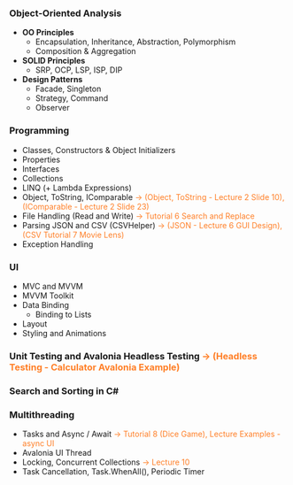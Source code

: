 ### Object-Oriented Analysis

- **OO Principles**
    - Encapsulation, Inheritance, Abstraction, Polymorphism  
    - Composition & Aggregation  
- **SOLID Principles**  
    - SRP, OCP, LSP, ISP, DIP  
- **Design Patterns**  
    - Facade, Singleton  
    - Strategy, Command  
    - Observer  

### Programming  

- Classes, Constructors & Object Initializers  
- Properties  
- Interfaces  
- Collections  
- LINQ (+ Lambda Expressions)  
- Object, ToString, IComparable  <span style="color:#FF7F27">-> (Object, ToString - Lecture 2 Slide 10), (IComparable - Lecture 2 Slide 23)</span>
- File Handling (Read and Write) <span style="color:#FF7F27">-> Tutorial 6 Search and Replace</span>
- Parsing JSON and CSV (CSVHelper)  <span style="color:#FF7F27">-> (JSON - Lecture 6 GUI Design), (CSV Tutorial 7 Movie Lens)</span>
- Exception Handling  

### UI  

- MVC and MVVM  
- MVVM Toolkit  
- Data Binding  
    - Binding to Lists  
- Layout  
- Styling and Animations  

### Unit Testing and Avalonia Headless Testing  <span style="color:#FF7F27">-> (Headless Testing - Calculator Avalonia Example)</span>


### Search and Sorting in C#  

### Multithreading  

- Tasks and Async / Await  <span style="color:#FF7F27">-> Tutorial 8 (Dice Game), Lecture Examples - async UI</span> 
- Avalonia UI Thread  
- Locking, Concurrent Collections <span style="color:#FF7F27">-> Lecture 10</span> 
- Task Cancellation, Task.WhenAll(), Periodic Timer  



